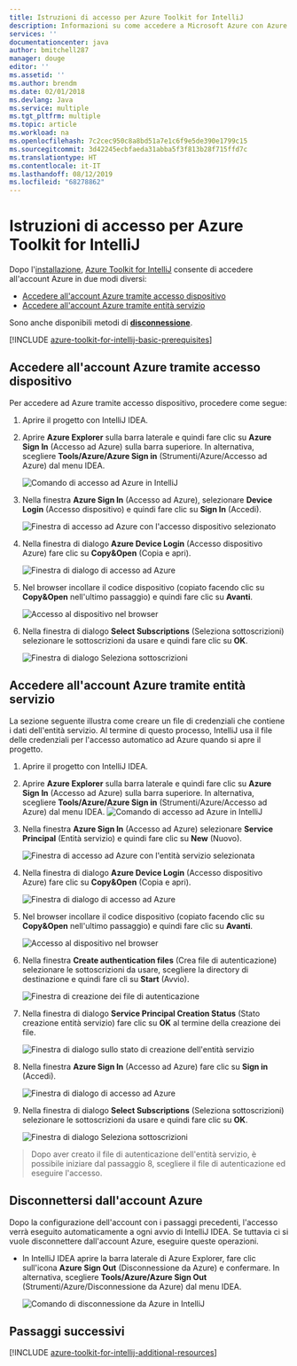 ```yaml
---
title: Istruzioni di accesso per Azure Toolkit for IntelliJ
description: Informazioni su come accedere a Microsoft Azure con Azure Toolkit for IntelliJ.
services: ''
documentationcenter: java
author: bmitchell287
manager: douge
editor: ''
ms.assetid: ''
ms.author: brendm
ms.date: 02/01/2018
ms.devlang: Java
ms.service: multiple
ms.tgt_pltfrm: multiple
ms.topic: article
ms.workload: na
ms.openlocfilehash: 7c2cec950c8a8bd51a7e1c6f9e5de390e1799c15
ms.sourcegitcommit: 3d42245ecbfaeda31abba5f3f813b28f715ffd7c
ms.translationtype: HT
ms.contentlocale: it-IT
ms.lasthandoff: 08/12/2019
ms.locfileid: "68278862"
---
```

# <a name="sign-in-instructions-for-the-azure-toolkit-for-intellij"></a>Istruzioni di accesso per Azure Toolkit for IntelliJ

Dopo l'[installazione](https://www.jetbrains.com/help/idea/managing-plugins.html), [Azure Toolkit for IntelliJ](https://plugins.jetbrains.com/plugin/8053) consente di accedere all'account Azure in due modi diversi:

  - [Accedere all'account Azure tramite accesso dispositivo](#sign-in-to-your-azure-account-by-device-login)
  - [Accedere all'account Azure tramite entità servizio](#sign-in-to-your-azure-account-by-service-principal)

Sono anche disponibili metodi di [**disconnessione**](#sign-out-of-your-azure-account).

[!INCLUDE [azure-toolkit-for-intellij-basic-prerequisites](../includes/azure-toolkit-for-intellij-basic-prerequisites.md)]

## <a name="sign-in-to-your-azure-account-by-device-login"></a>Accedere all'account Azure tramite accesso dispositivo

Per accedere ad Azure tramite accesso dispositivo, procedere come segue:

1. Aprire il progetto con IntelliJ IDEA.

2. Aprire **Azure Explorer** sulla barra laterale e quindi fare clic su **Azure Sign In** (Accesso ad Azure) sulla barra superiore. In alternativa, scegliere **Tools/Azure/Azure Sign in** (Strumenti/Azure/Accesso ad Azure) dal menu IDEA.

   ![Comando di accesso ad Azure in IntelliJ][I01]

3. Nella finestra **Azure Sign In** (Accesso ad Azure), selezionare **Device Login** (Accesso dispositivo) e quindi fare clic su **Sign In** (Accedi).

   ![Finestra di accesso ad Azure con l'accesso dispositivo selezionato][I02]

4. Nella finestra di dialogo **Azure Device Login** (Accesso dispositivo Azure) fare clic su **Copy&Open** (Copia e apri).

   ![Finestra di dialogo di accesso ad Azure][I03]

5. Nel browser incollare il codice dispositivo (copiato facendo clic su **Copy&Open** nell'ultimo passaggio) e quindi fare clic su **Avanti**.

   ![Accesso al dispositivo nel browser][I04]

6. Nella finestra di dialogo **Select Subscriptions** (Seleziona sottoscrizioni) selezionare le sottoscrizioni da usare e quindi fare clic su **OK**.

   ![Finestra di dialogo Seleziona sottoscrizioni][I05]

## <a name="sign-in-to-your-azure-account-by-service-principal"></a>Accedere all'account Azure tramite entità servizio

La sezione seguente illustra come creare un file di credenziali che contiene i dati dell'entità servizio. Al termine di questo processo, IntelliJ usa il file delle credenziali per l'accesso automatico ad Azure quando si apre il progetto.

1. Aprire il progetto con IntelliJ IDEA.

1. Aprire **Azure Explorer** sulla barra laterale e quindi fare clic su **Azure Sign In** (Accesso ad Azure) sulla barra superiore. In alternativa, scegliere **Tools/Azure/Azure Sign in** (Strumenti/Azure/Accesso ad Azure) dal menu IDEA.
   ![Comando di accesso ad Azure in IntelliJ][A01]

1. Nella finestra **Azure Sign In** (Accesso ad Azure) selezionare **Service Principal** (Entità servizio) e quindi fare clic su **New** (Nuovo).

   ![Finestra di accesso ad Azure con l'entità servizio selezionata][A02]

1. Nella finestra di dialogo **Azure Device Login** (Accesso dispositivo Azure) fare clic su **Copy&Open** (Copia e apri).

   ![Finestra di dialogo di accesso ad Azure][A03]

1. Nel browser incollare il codice dispositivo (copiato facendo clic su **Copy&Open** nell'ultimo passaggio) e quindi fare clic su **Avanti**.

   ![Accesso al dispositivo nel browser][A04]

1. Nella finestra **Create authentication files** (Crea file di autenticazione) selezionare le sottoscrizioni da usare, scegliere la directory di destinazione e quindi fare cli su **Start** (Avvio).

   ![Finestra di creazione dei file di autenticazione][A05]

1. Nella finestra di dialogo **Service Principal Creation Status** (Stato creazione entità servizio) fare clic su **OK** al termine della creazione dei file.

   ![Finestra di dialogo sullo stato di creazione dell'entità servizio][A06]

1. Nella finestra **Azure Sign In** (Accesso ad Azure) fare clic su **Sign in** (Accedi). 

   ![Finestra di dialogo di accesso ad Azure][A07]

1. Nella finestra di dialogo **Select Subscriptions** (Seleziona sottoscrizioni) selezionare le sottoscrizioni da usare e quindi fare clic su **OK**.

   ![Finestra di dialogo Seleziona sottoscrizioni][A08]

> Dopo aver creato il file di autenticazione dell'entità servizio, è possibile iniziare dal passaggio 8, scegliere il file di autenticazione ed eseguire l'accesso.

## <a name="sign-out-of-your-azure-account"></a>Disconnettersi dall'account Azure

Dopo la configurazione dell'account con i passaggi precedenti, l'accesso verrà eseguito automaticamente a ogni avvio di IntelliJ IDEA. Se tuttavia ci si vuole disconnettere dall'account Azure, eseguire queste operazioni.

* In IntelliJ IDEA aprire la barra laterale di Azure Explorer, fare clic sull'icona **Azure Sign Out** (Disconnessione da Azure) e confermare. In alternativa, scegliere **Tools/Azure/Azure Sign Out** (Strumenti/Azure/Disconnessione da Azure) dal menu IDEA.

   ![Comando di disconnessione da Azure in IntelliJ][L01]

## <a name="next-steps"></a>Passaggi successivi

[!INCLUDE [azure-toolkit-for-intellij-additional-resources](../includes/azure-toolkit-for-intellij-additional-resources.md)]

<!-- URL List -->

<!-- IMG List -->

[I01]: media/azure-toolkit-for-intellij-sign-in-instructions/I01.png
[I02]: media/azure-toolkit-for-intellij-sign-in-instructions/I02.png
[I03]: media/azure-toolkit-for-intellij-sign-in-instructions/I03.png
[I04]: media/azure-toolkit-for-intellij-sign-in-instructions/I04.png
[I05]: media/azure-toolkit-for-intellij-sign-in-instructions/I05.png

[A01]: media/azure-toolkit-for-intellij-sign-in-instructions/A01.png
[A02]: media/azure-toolkit-for-intellij-sign-in-instructions/A02.png
[A03]: media/azure-toolkit-for-intellij-sign-in-instructions/A03.png
[A04]: media/azure-toolkit-for-intellij-sign-in-instructions/A04.png
[A05]: media/azure-toolkit-for-intellij-sign-in-instructions/A05.png
[A06]: media/azure-toolkit-for-intellij-sign-in-instructions/A06.png
[A07]: media/azure-toolkit-for-intellij-sign-in-instructions/A07.png
[A08]: media/azure-toolkit-for-intellij-sign-in-instructions/A08.png
[A09]: media/azure-toolkit-for-intellij-sign-in-instructions/A09.png

[L01]: media/azure-toolkit-for-intellij-sign-in-instructions/L01.png
[L02]: media/azure-toolkit-for-intellij-sign-in-instructions/L02.png
[L03]: media/azure-toolkit-for-intellij-sign-in-instructions/L03.png
